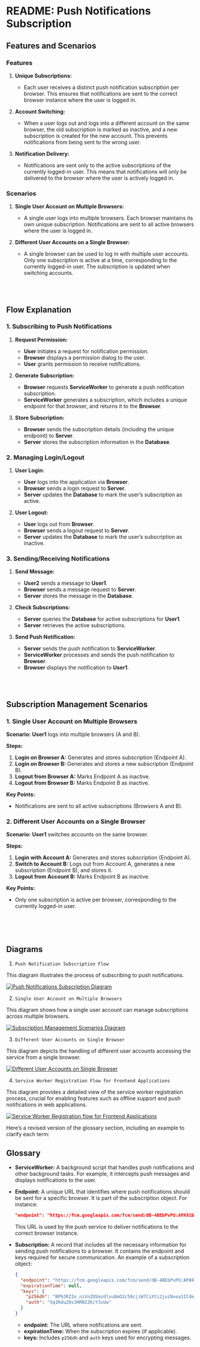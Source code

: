 # README: Push Notifications Subscription

## Features and Scenarios

### Features

1. **Unique Subscriptions:**

   - Each user receives a distinct push notification subscription per browser. This ensures that notifications are sent to the correct browser instance where the user is logged in.

2. **Account Switching:**

   - When a user logs out and logs into a different account on the same browser, the old subscription is marked as inactive, and a new subscription is created for the new account. This prevents notifications from being sent to the wrong user.

3. **Notification Delivery:**
   - Notifications are sent only to the active subscriptions of the currently logged-in user. This means that notifications will only be delivered to the browser where the user is actively logged in.

### Scenarios

1. **Single User Account on Multiple Browsers:**

   - A single user logs into multiple browsers. Each browser maintains its own unique subscription. Notifications are sent to all active browsers where the user is logged in.

2. **Different User Accounts on a Single Browser:**
   - A single browser can be used to log in with multiple user accounts. Only one subscription is active at a time, corresponding to the currently logged-in user. The subscription is updated when switching accounts.

</br>
</br>

## Flow Explanation

### 1. **Subscribing to Push Notifications**

1. **Request Permission:**

   - **User** initiates a request for notification permission.
   - **Browser** displays a permission dialog to the user.
   - **User** grants permission to receive notifications.

2. **Generate Subscription:**

   - **Browser** requests **ServiceWorker** to generate a push notification subscription.
   - **ServiceWorker** generates a subscription, which includes a unique endpoint for that browser, and returns it to the **Browser**.

3. **Store Subscription:**
   - **Browser** sends the subscription details (including the unique endpoint) to **Server**.
   - **Server** stores the subscription information in the **Database**.

### 2. **Managing Login/Logout**

1. **User Login:**

   - **User** logs into the application via **Browser**.
   - **Browser** sends a login request to **Server**.
   - **Server** updates the **Database** to mark the user’s subscription as active.

2. **User Logout:**
   - **User** logs out from **Browser**.
   - **Browser** sends a logout request to **Server**.
   - **Server** updates the **Database** to mark the user’s subscription as inactive.

### 3. **Sending/Receiving Notifications**

1. **Send Message:**

   - **User2** sends a message to **User1**.
   - **Browser** sends a message request to **Server**.
   - **Server** stores the message in the **Database**.

2. **Check Subscriptions:**

   - **Server** queries the **Database** for active subscriptions for **User1**.
   - **Server** retrieves the active subscriptions.

3. **Send Push Notification:**
   - **Server** sends the push notification to **ServiceWorker**.
   - **ServiceWorker** processes and sends the push notification to **Browser**.
   - **Browser** displays the notification to **User1**.

</br>
</br>

## Subscription Management Scenarios

### 1. **Single User Account on Multiple Browsers**

**Scenario:**
**User1** logs into multiple browsers (A and B).

**Steps:**

1. **Login on Browser A:** Generates and stores subscription (Endpoint A).
2. **Login on Browser B:** Generates and stores a new subscription (Endpoint B).
3. **Logout from Browser A:** Marks Endpoint A as inactive.
4. **Logout from Browser B:** Marks Endpoint B as inactive.

**Key Points:**

- Notifications are sent to all active subscriptions (Browsers A and B).

### 2. **Different User Accounts on a Single Browser**

**Scenario:**
**User1** switches accounts on the same browser.

**Steps:**

1. **Login with Account A:** Generates and stores subscription (Endpoint A).
2. **Switch to Account B:** Logs out from Account A, generates a new subscription (Endpoint B), and stores it.
3. **Logout from Account B:** Marks Endpoint B as inactive.

**Key Points:**

- Only one subscription is active per browser, corresponding to the currently logged-in user.

</br>
</br>
</br>

## Diagrams

1. `Push Notification Subscription Flow`

This diagram illustrates the process of subscribing to push notifications.

[![Push Notifications Subscription Diagram](./push_subscription_quick_overview.png)](./push_subscription_quick_overview.png)

2. `Single User Account on Multiple Browsers`

This diagram shows how a single user account can manage subscriptions across multiple browsers.

[![Subscription Management Scenarios Diagram](./Single_User_Account_on_Multiple_Browsers.png)](./Single_User_Account_on_Multiple_Browsers.png)

3. `Different User Accounts on Single Browser`

This diagram depicts the handling of different user accounts accessing the service from a single browser.

[![Different User Accounts on Single Browser](./Different_User_Accounts_on_Single_Browser.png)](./Different_User_Accounts_on_Single_Browser.png)

4. `Service Worker Registration Flow for Frontend Applications`

This diagram provides a detailed view of the service worker registration process, crucial for enabling features such as offline support and push notifications in web applications.

[![Service Worker Registration flow for Frontend Applications](./service_workers_registration_flow.png)](./service_workers_registration_flow.png)

Here’s a revised version of the glossary section, including an example to clarify each term:

## Glossary

- **ServiceWorker:** A background script that handles push notifications and other background tasks. For example, it intercepts push messages and displays notifications to the user.

- **Endpoint:** A unique URL that identifies where push notifications should be sent for a specific browser. It is part of the subscription object. For instance:

  ```json
  "endpoint": "https://fcm.googleapis.com/fcm/send/dB-4BEbPvPU:APA91bFQ0k9bcISHr4m5GRNeoAvUUg2ffedfd8zrVZEIGcYq_srJiaz2PKVHFK0PfYXXQJFzcj6sIt4DFPM0IVQOMAwCcK4LsKRmvRhyR_7HfO6jYI3AzceX7lybBtYylBeOrkCS6shz"
  ```

  This URL is used by the push service to deliver notifications to the correct browser instance.

- **Subscription:** A record that includes all the necessary information for sending push notifications to a browser. It contains the endpoint and keys required for secure communication. An example of a subscription object:
  ```json
  {
    "endpoint": "https://fcm.googleapis.com/fcm/send/dB-4BEbPvPU:APA91bFQ0k9bcISHr4m5GRNeoAvUUg2ffedfd8zrVZEIGcYq_srJiaz2PKVHFK0PfYXXQJFzcj6sIt4DFPM0IVQOMAwCcK4LsKRmvRhyR_7HfO6jYI3AzceX7lybBtYylBeOrkCS6shz",
    "expirationTime": null,
    "keys": {
      "p256dh": "BP9JRZIe_niVnZOSmzdlxu8mO2c58cjiW7CiXti2juiNvea1ICdeiMAKklyOduNH6OkBnf8p4Hxn466EAuzs2nE",
      "auth": "5q1Rdu20s3HRNIZKcY3sUw"
    }
  }
  ```
  - **endpoint:** The URL where notifications are sent.
  - **expirationTime:** When the subscription expires (if applicable).
  - **keys:** Includes `p256dh` and `auth` keys used for encrypting messages.
